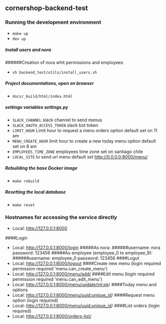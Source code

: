 ## cornershop-backend-test


### Running the development environment

* `make up`
* `dev up`

##### Install users and nora
######Creation of nora whit permissions and employees
* `sh backend_test/utils/install_users.sh`

##### Project documentations, open on browser
* `docs/_build/html/index.html`

##### settings variables settings.py 
* `SLACK_CHANNEL` slack channel to send menus
* `SLACK_OAUTH_ACCESS_TOKEN` slack bot token
* `LIMIT_HOUR` Limit hour to request a menu orders option default set on 11 am
* `MENU_CREATE_HOUR` limit hour to create a new today menu option default set on 8 am
* `EMPLOYEES_TIME_ZONE` employees time zone set on santiago chile
* `LOCAL_SITE` to send url menu default set http://0.0.0.0:8000/menu/
##### Rebuilding the base Docker image

* `make rebuild`

##### Resetting the local database

* `make reset`

### Hostnames for accessing the service directly

* Local: http://127.0.0.1:8000

####Login
* Local: http://127.0.0.1:8000/login
#####As nora:
######username: nora password: 123456
#####As employee (employee_0 to employee_9):
######username: employee_0 password: 123456
####Logut
* Local: http://127.0.0.1:8000/logout
####Create new menu (login required permission required 'menu.can_create_menu')
* Local: http://127.0.0.1:8000/menu/add/
####Edit menu (login required permission required 'menu.can_edit_menu')
* Local: http://127.0.0.1:8000/menu/update/<int:pk>/
####Today menu and options
* Local: http://127.0.0.1:8000/menu/<uuid:unique_id>/
####Request menu option (login required)
* Local: http://127.0.0.1:8000/menu/<uuid:unique_id>/
####List orders (login required)
* Local: http://127.0.0.1:8000/orders-list/
